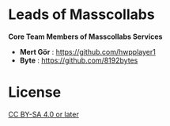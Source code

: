# Leads of Masscollabs

**Core Team Members of Masscollabs Services**

* **Mert Gör** : https://github.com/hwpplayer1
* **Byte**     : https://github.com/8192bytes

# License

[CC BY-SA 4.0 or later](by-sa.markdown)

